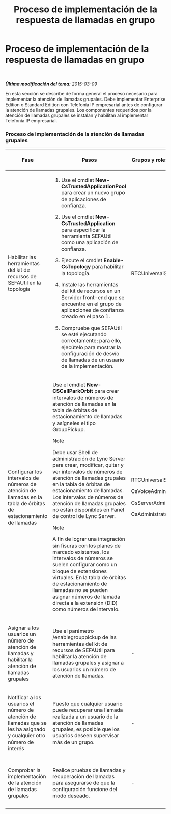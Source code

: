 ﻿---
title: Proceso de implementación de la respuesta de llamadas en grupo
TOCTitle: Proceso de implementación de la respuesta de llamadas en grupo
ms:assetid: 082daeac-e667-4e2d-b78d-8e0901f9f0e9
ms:mtpsurl: https://technet.microsoft.com/es-es/library/JJ945615(v=OCS.15)
ms:contentKeyID: 52061587
ms.date: 01/07/2017
mtps_version: v=OCS.15
ms.translationtype: HT
---

# Proceso de implementación de la respuesta de llamadas en grupo

 

_**Última modificación del tema:** 2015-03-09_

En esta sección se describe de forma general el proceso necesario para implementar la atención de llamadas grupales. Debe implementar Enterprise Edition o Standard Edition con Telefonía IP empresarial antes de configurar la atención de llamadas grupales. Los componentes requeridos por la atención de llamadas grupales se instalan y habilitan al implementar Telefonía IP empresarial.

### Proceso de implementación de la atención de llamadas grupales

<table>
<colgroup>
<col style="width: 25%" />
<col style="width: 25%" />
<col style="width: 25%" />
<col style="width: 25%" />
</colgroup>
<thead>
<tr class="header">
<th>Fase</th>
<th>Pasos</th>
<th>Grupos y roles necesarios</th>
<th>Documentación de implementación</th>
</tr>
</thead>
<tbody>
<tr class="odd">
<td><p>Habilitar las herramientas del kit de recursos de SEFAUtil en la topología</p></td>
<td><ol>
<li><p>Use el cmdlet <strong>New-CsTrustedApplicationPool</strong> para crear un nuevo grupo de aplicaciones de confianza.</p></li>
<li><p>Use el cmdlet <strong>New-CsTrustedApplication</strong> para especificar la herramienta SEFAUtil como una aplicación de confianza.</p></li>
<li><p>Ejecute el cmdlet <strong>Enable-CsTopology</strong> para habilitar la topología.</p></li>
<li><p>Instale las herramientas del kit de recursos en un Servidor front-end que se encuentre en el grupo de aplicaciones de confianza creado en el paso 1.</p></li>
<li><p>Compruebe que SEFAUtil se esté ejecutando correctamente; para ello, ejecútelo para mostrar la configuración de desvío de llamadas de un usuario de la implementación.</p></li>
</ol></td>
<td><p>RTCUniversalServerAdmins</p></td>
<td><p><a href="lync-server-2013-deploy-the-sefautil-tool.md">Implementar la herramienta SEFAUtil</a></p></td>
</tr>
<tr class="even">
<td><p>Configurar los intervalos de números de atención de llamadas en la tabla de órbitas de estacionamiento de llamadas</p></td>
<td><p>Use el cmdlet <strong>New-CSCallParkOrbit</strong> para crear intervalos de números de atención de llamadas en la tabla de órbitas de estacionamiento de llamadas y asígneles el tipo GroupPickup.</p>
<div class="alert">

> [!NOTE]
> Debe usar Shell de administración de Lync Server para crear, modificar, quitar y ver intervalos de números de atención de llamadas grupales en la tabla de órbitas de estacionamiento de llamadas. Los intervalos de números de atención de llamadas grupales no están disponibles en Panel de control de Lync Server.


</div>
<div class="alert">

> [!NOTE]
> A fin de lograr una integración sin fisuras con los planes de marcado existentes, los intervalos de números se suelen configurar como un bloque de extensiones virtuales. En la tabla de órbitas de estacionamiento de llamadas no se pueden asignar números de llamada directa a la extensión (DID) como números de intervalo.


</div></td>
<td><p>RTCUniversalServerAdmins</p>
<p>CsVoiceAdministrator</p>
<p>CsServerAdministrator</p>
<p>CsAdministrator</p></td>
<td><p><a href="lync-server-2013-configure-call-pickup-group-numbers.md">Configurar los números de grupo de respuesta de llamadas</a></p></td>
</tr>
<tr class="odd">
<td><p>Asignar a los usuarios un número de atención de llamadas y habilitar la atención de llamadas grupales</p></td>
<td><p>Use el parámetro /enablegrouppickup de las herramientas del kit de recursos de SEFAUtil para habilitar la atención de llamadas grupales y asignar a los usuarios un número de atención de llamadas.</p></td>
<td><p>-</p></td>
<td><p><a href="lync-server-2013-enable-group-call-pickup-for-users-and-assign-a-group-number.md">Habilitar la respuesta de llamadas en grupo para los usuarios y asignar un número de grupo</a></p></td>
</tr>
<tr class="even">
<td><p>Notificar a los usuarios el número de atención de llamadas que se les ha asignado y cualquier otro número de interés</p></td>
<td><p>Puesto que cualquier usuario puede recuperar una llamada realizada a un usuario de la atención de llamadas grupales, es posible que los usuarios deseen supervisar más de un grupo.</p></td>
<td><p>-</p></td>
<td><p><a href="lync-server-2013-communicate-group-call-pickup-assignment-to-users.md">Comunicar asignaciones de respuesta de llamadas en grupo a los usuarios</a></p></td>
</tr>
<tr class="odd">
<td><p>Comprobar la implementación de la atención de llamadas grupales</p></td>
<td><p>Realice pruebas de llamadas y recuperación de llamadas para asegurarse de que la configuración funcione del modo deseado.</p></td>
<td><p>-</p></td>
<td><p><a href="lync-server-2013-optional-verify-the-group-call-pickup-deployment.md">(Opcional) Comprobar la implementación de la respuesta de llamadas en grupo</a></p></td>
</tr>
</tbody>
</table>

